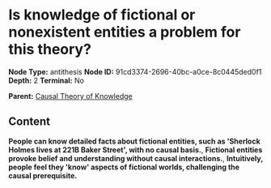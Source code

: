 # Is knowledge of fictional or nonexistent entities a problem for this theory?

**Node Type:** antithesis
**Node ID:** 91cd3374-2696-40bc-a0ce-8c0445ded0f1
**Depth:** 2
**Terminal:** No

**Parent:** [Causal Theory of Knowledge](causal-theory-of-knowledge.md)

## Content

**People can know detailed facts about fictional entities, such as 'Sherlock Holmes lives at 221B Baker Street', with no causal basis.**, **Fictional entities provoke belief and understanding without causal interactions.**, **Intuitively, people feel they 'know' aspects of fictional worlds, challenging the causal prerequisite.**

